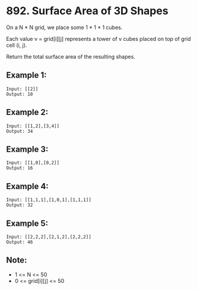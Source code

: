 # 892. Surface Area of 3D Shapes

On a N * N grid, we place some 1 * 1 * 1 cubes.

Each value v = grid[i][j] represents a tower of v cubes placed on top of grid cell (i, j).

Return the total surface area of the resulting shapes.

## Example 1:

```
Input: [[2]]
Output: 10
```

## Example 2:

```
Input: [[1,2],[3,4]]
Output: 34
```

## Example 3:

```
Input: [[1,0],[0,2]]
Output: 16
```

## Example 4:

```
Input: [[1,1,1],[1,0,1],[1,1,1]]
Output: 32
```

## Example 5:

```
Input: [[2,2,2],[2,1,2],[2,2,2]]
Output: 46
```

## Note:

* 1 <= N <= 50
* 0 <= grid[i][j] <= 50